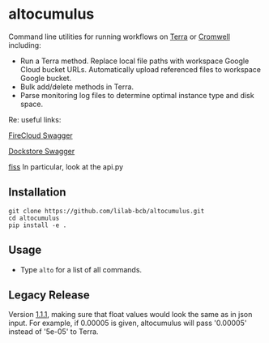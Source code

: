 # altocumulus

Command line utilities for running workflows on [Terra](https://app.terra.bio/) or [Cromwell](https://github.com/broadinstitute/cromwell) including:

- Run a Terra method. Replace local file paths with workspace Google Cloud bucket URLs. Automatically
    upload referenced files to workspace Google bucket.
- Bulk add/delete methods in Terra.
- Parse monitoring log files to determine optimal instance type and disk space.

Re: useful links:

[FireCloud Swagger](https://api.firecloud.org/)

[Dockstore Swagger](https://dockstore.org/api/static/swagger-ui/index.html)

[fiss](https://github.com/broadinstitute/fiss) In particular, look at the api.py

## Installation

    git clone https://github.com/lilab-bcb/altocumulus.git
    cd altocumulus
    pip install -e .

## Usage
- Type `alto` for a list of all commands.


## Legacy Release

Version [1.1.1](https://github.com/klarman-cell-observatory/altocumulus), making sure that float values would look the same as in json input. For example, if 0.00005 is given, altocumulus will pass '0.00005' instead of '5e-05' to Terra.
